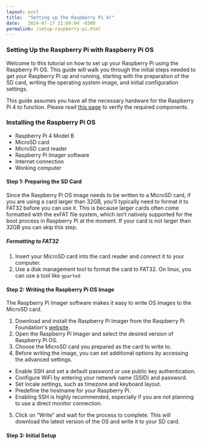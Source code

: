 ```yaml
---
layout: post
title:  "Setting up the Raspberry Pi 4!"
date:   2024-07-17 21:09:04 -0300
permalink: /setup-raspberry-pi.html
---
```



### Setting Up the Raspberry Pi with Raspberry Pi OS

Welcome to this tutorial on how to set up your Raspberry Pi using the Raspberry Pi OS. This guide will walk you through the initial steps needed to get your Raspberry Pi up and running, starting with the preparation of the SD card, writing the operating system image, and initial configuration settings.

This guide assumes you have all the necessary hardware for the Raspberry Pi 4 to function. Please read [this page](/getting-started.html) to verify the required components.

### Installing the Raspberry Pi OS

* Raspberry Pi 4 Model B
* MicroSD card
* MicroSD card reader
* Raspberry Pi Imager software
* Internet connection
* Working computer

#### Step 1: Preparing the SD Card

Since the Raspberry Pi OS image needs to be written to a MicroSD card, if you are using a card larger than 32GB, you'll typically need to format it to FAT32 before you can use it. This is because larger cards often come formatted with the exFAT file system, which isn’t natively supported for the boot process in Raspberry Pi at the moment. If your card is not larger than 32GB you can skip this step.

##### **Formatting to FAT32**
1. Insert your MicroSD card into the card reader and connect it to your computer.
2. Use a disk management tool to format the card to FAT32. On linux, you can use a tool like `gparted`

#### Step 2: Writing the Raspberry Pi OS Image

The Raspberry Pi Imager software makes it easy to write OS images to the MicroSD card.
1. Download and install the Raspberry Pi Imager from the Raspberry Pi Foundation's [website][website].
2. Open the Raspberry Pi Imager and select the desired version of Raspberry Pi OS.
3. Choose the MicroSD card you prepared as the card to write to.
4. Before writing the image, you can set additional options by accessing the advanced settings.
* Enable SSH and set a default password or use public key authentication.
* Configure WiFi by entering your network name (SSID) and password.
* Set locale settings, such as timezone and keyboard layout.
* Predefine the hostname for your Raspberry Pi.
* Enabling SSH is highly recommended, especially if you are not planning to use a direct monitor connection.
5. Click on “Write” and wait for the process to complete. This will download the latest version of the OS and write it to your SD card.



#### Step 3: Initial Setup




[website]: https://www.raspberrypi.com/software/